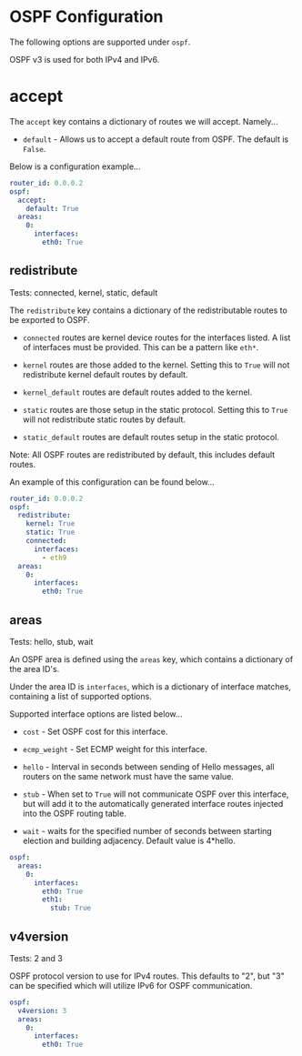 # OSPF Configuration

The following options are supported under `ospf`.

OSPF v3 is used for both IPv4 and IPv6.

# accept

The `accept` key contains a dictionary of routes we will accept. Namely...

* `default` - Allows us to accept a default route from OSPF. The default is `False`.

Below is a configuration example...
```yaml
router_id: 0.0.0.2
ospf:
  accept:
    default: True
  areas:
    0:
      interfaces:
        eth0: True
```

## redistribute

Tests: connected, kernel, static, default

The `redistribute` key contains a dictionary of the redistributable routes to be exported to OSPF.

* `connected` routes are kernel device routes for the interfaces listed. A list of interfaces must be provided. This can be a pattern
like `eth*`.

* `kernel` routes are those added to the kernel. Setting this to `True` will not redistribute kernel default routes by default.

* `kernel_default` routes are default routes added to the kernel.

* `static` routes are those setup in the static protocol. Setting this to `True` will not redistribute static routes by default.

* `static_default` routes are default routes setup in the static protocol.


Note: All OSPF routes are redistributed by default, this includes default routes.


An example of this configuration can be found below...
```yaml
router_id: 0.0.0.2
ospf:
  redistribute:
    kernel: True
    static: True
    connected:
      interfaces:
        - eth9
  areas:
    0:
      interfaces:
        eth0: True
```

## areas

Tests: hello, stub, wait

An OSPF area is defined using the `areas` key, which contains a dictionary of the area ID's.

Under the area ID is `interfaces`, which is a dictionary of interface matches, containing a list of supported options.

Supported interface options are listed below...

* `cost` - Set OSPF cost for this interface.

* `ecmp_weight` - Set ECMP weight for this interface.

* `hello` - Interval in seconds between sending of Hello messages, all routers on the same network must have the same value.

* `stub` - When set to `True` will not communicate OSPF over this interface, but will add it to the automatically generated interface
routes injected into the OSPF routing table.

* `wait` - waits for the specified number of seconds between starting election and building adjacency. Default value is 4*hello.


```yaml
ospf:
  areas:
    0:
      interfaces:
        eth0: True
        eth1:
          stub: True
```

## v4version

Tests: 2 and 3

OSPF protocol version to use for IPv4 routes. This defaults to "2", but "3" can be specified which will utilize IPv6 for
OSPF communication.


```yaml
ospf:
  v4version: 3
  areas:
    0:
      interfaces:
        eth0: True
```

